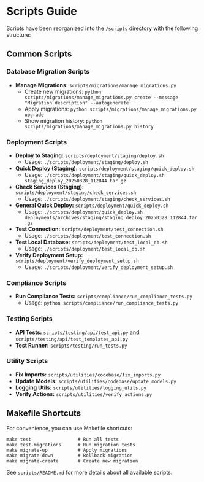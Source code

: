 # Scripts Guide

Scripts have been reorganized into the `/scripts` directory with the following structure:

## Common Scripts

### Database Migration Scripts
- **Manage Migrations:** `scripts/migrations/manage_migrations.py`
  - Create new migrations: `python scripts/migrations/manage_migrations.py create --message "Migration description" --autogenerate`
  - Apply migrations: `python scripts/migrations/manage_migrations.py upgrade`
  - Show migration history: `python scripts/migrations/manage_migrations.py history`

### Deployment Scripts
- **Deploy to Staging:** `scripts/deployment/staging/deploy.sh`
  - Usage: `./scripts/deployment/staging/deploy.sh`
- **Quick Deploy (Staging):** `scripts/deployment/staging/quick_deploy.sh`
  - Usage: `./scripts/deployment/staging/quick_deploy.sh staging_deploy_20250328_112844.tar.gz`
- **Check Services (Staging):** `scripts/deployment/staging/check_services.sh`
  - Usage: `./scripts/deployment/staging/check_services.sh`
- **General Quick Deploy:** `scripts/deployment/quick_deploy.sh`
  - Usage: `./scripts/deployment/quick_deploy.sh deployments/archives/staging/staging_deploy_20250328_112844.tar.gz`
- **Test Connection:** `scripts/deployment/test_connection.sh`
  - Usage: `./scripts/deployment/test_connection.sh`
- **Test Local Database:** `scripts/deployment/test_local_db.sh`
  - Usage: `./scripts/deployment/test_local_db.sh`
- **Verify Deployment Setup:** `scripts/deployment/verify_deployment_setup.sh`
  - Usage: `./scripts/deployment/verify_deployment_setup.sh`

### Compliance Scripts
- **Run Compliance Tests:** `scripts/compliance/run_compliance_tests.py`
  - Usage: `python scripts/compliance/run_compliance_tests.py`

### Testing Scripts
- **API Tests:** `scripts/testing/api/test_api.py` and `scripts/testing/api/test_templates_api.py`
- **Test Runner:** `scripts/testing/run_tests.py`

### Utility Scripts
- **Fix Imports:** `scripts/utilities/codebase/fix_imports.py`
- **Update Models:** `scripts/utilities/codebase/update_models.py`
- **Logging Utils:** `scripts/utilities/logging_utils.py`
- **Verify Actions:** `scripts/utilities/verify_actions.py`

## Makefile Shortcuts

For convenience, you can use Makefile shortcuts:
```
make test                 # Run all tests
make test-migrations      # Run migration tests
make migrate-up           # Apply migrations
make migrate-down         # Rollback migration
make migrate-create       # Create new migration
```

See `scripts/README.md` for more details about all available scripts.